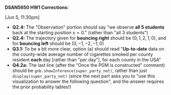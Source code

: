 **DSAN5650 HW1 Corrections:**

[Jun 5, 11:30pm]

* **Q2.4:** The "Observation" portion should say "we observe **all 5 students** back at the starting position $x = 0$." (rather than "all 3 students")
* **Q2.4:** The trajectory given for **bouncing right** should be $(0, 1, 2, 1, 0)$, and for **bouncing left** should be $(0, -1, -2, -1, 0)$
* **Q3.1:** To be a bit more clear, option (a) should read "**Up-to-date** data on the county-wide average number of cigarettes smoked per county resident **each** day [rather than "per day"], for each county in the USA"
* **Q4.2a:** The last line (after the "Once the PGM is constructed" comment) should be `gnb.showInference(super_party_net)`, rather than just `display(super_party_net)` (since the next part asks you to "use this visualization to answer the following question", and the answer requires the prior probability tables!)
